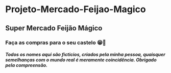 # Projeto-Mercado-Feijao-Magico

## Super Mercado Feijão Mágico
### Faça as compras para o seu castelo 😁🏰

##### Todos os nomes aqui são ficticios, criados pela minha pessoa, quaisquer semelhanças com o mundo real é meramente coincidência. Obrigado pela compreensão.
